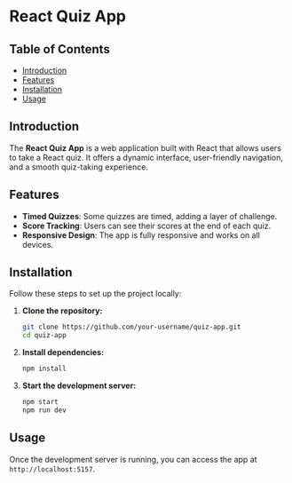# React Quiz App

## Table of Contents
- [Introduction](#introduction)
- [Features](#features)
- [Installation](#installation)
- [Usage](#usage)

## Introduction

The **React Quiz App** is a web application built with React that allows users to take a React quiz. It offers a dynamic interface, user-friendly navigation, and a smooth quiz-taking experience.

## Features

- **Timed Quizzes**: Some quizzes are timed, adding a layer of challenge.
- **Score Tracking**: Users can see their scores at the end of each quiz.
- **Responsive Design**: The app is fully responsive and works on all devices.

## Installation

Follow these steps to set up the project locally:

1. **Clone the repository:**
    ```bash
    git clone https://github.com/your-username/quiz-app.git
    cd quiz-app
    ```

2. **Install dependencies:**
    ```bash
    npm install
    ```

3. **Start the development server:**
    ```bash
    npm start
    npm run dev
    ```

## Usage

Once the development server is running, you can access the app at `http://localhost:5157`.

